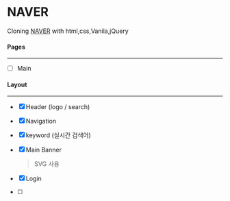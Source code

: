 # NAVER

Cloning [NAVER](https://www.naver.com/) with html,css,Vanila,jQuery



#### Pages

---

- [ ] Main



#### Layout

---

- [x] Header (logo / search)

- [x] Navigation

- [x] keyword (실시간 검색어)

- [x] Main Banner

  > SVG 사용

- [x] Login

- [ ] 